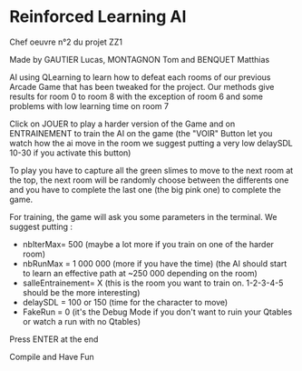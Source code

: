 # Reinforced Learning AI

Chef oeuvre n°2 du projet ZZ1

Made by GAUTIER Lucas, MONTAGNON Tom and BENQUET Matthias

AI using QLearning to learn how to defeat each rooms of our previous Arcade Game that has been tweaked for the project.
Our methods give results for room 0 to room 8 with the exception of room 6 and some problems with low learning time on room 7

Click on JOUER to play a harder version of the Game and on ENTRAINEMENT to train the AI on the game (the "VOIR" Button let you watch how the ai move in the room we suggest putting a very low delaySDL 10-30 if you activate this button)

To play you have to capture all the green slimes to move to the next room at the top, the next room will be randomly choose between the differents one and you have to complete the last one (the big pink one) to complete the game.


For training, the game will ask you some parameters in the terminal. We suggest putting :
- nbIterMax= 500  (maybe a lot more if you train on one of the harder room)
- nbRunMax = 1 000 000 (more if you have the time) (the AI should start to learn an effective path at ~250 000 depending on the room)
- salleEntrainement= X (this is the room you want to train on. 1-2-3-4-5 should be the more interesting)
- delaySDL = 100 or 150 (time for the character to move)
- FakeRun = 0 (it's the Debug Mode if you don't want to ruin your Qtables or watch a run with no Qtables)

Press ENTER at the end

Compile and Have Fun
